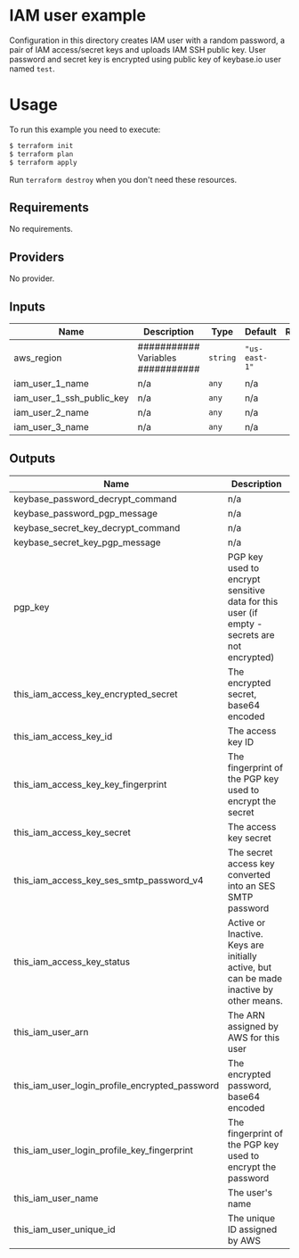 # IAM user example

Configuration in this directory creates IAM user with a random password, a pair of IAM access/secret keys and uploads IAM SSH public key.
User password and secret key is encrypted using public key of keybase.io user named `test`.

# Usage

To run this example you need to execute:

```bash
$ terraform init
$ terraform plan
$ terraform apply
```

Run `terraform destroy` when you don't need these resources.

<!-- BEGINNING OF PRE-COMMIT-TERRAFORM DOCS HOOK -->
## Requirements

No requirements.

## Providers

No provider.

## Inputs

| Name                           | Description                       | Type     | Default       | Required |
|--------------------------------|-----------------------------------|----------|---------------|:--------:|
| aws\_region                    | ########### Variables ########### | `string` | `"us-east-1"` |    no    |
| iam\_user\_1\_name             | n/a                               | `any`    | n/a           |   yes    |
| iam\_user\_1\_ssh\_public\_key | n/a                               | `any`    | n/a           |   yes    |
| iam\_user\_2\_name             | n/a                               | `any`    | n/a           |   yes    |
| iam\_user\_3\_name             | n/a                               | `any`    | n/a           |   yes    |

## Outputs

| Name                                                 | Description                                                                                 |
|------------------------------------------------------|---------------------------------------------------------------------------------------------|
| keybase\_password\_decrypt\_command                  | n/a                                                                                         |
| keybase\_password\_pgp\_message                      | n/a                                                                                         |
| keybase\_secret\_key\_decrypt\_command               | n/a                                                                                         |
| keybase\_secret\_key\_pgp\_message                   | n/a                                                                                         |
| pgp\_key                                             | PGP key used to encrypt sensitive data for this user (if empty - secrets are not encrypted) |
| this\_iam\_access\_key\_encrypted\_secret            | The encrypted secret, base64 encoded                                                        |
| this\_iam\_access\_key\_id                           | The access key ID                                                                           |
| this\_iam\_access\_key\_key\_fingerprint             | The fingerprint of the PGP key used to encrypt the secret                                   |
| this\_iam\_access\_key\_secret                       | The access key secret                                                                       |
| this\_iam\_access\_key\_ses\_smtp\_password\_v4      | The secret access key converted into an SES SMTP password                                   |
| this\_iam\_access\_key\_status                       | Active or Inactive. Keys are initially active, but can be made inactive by other means.     |
| this\_iam\_user\_arn                                 | The ARN assigned by AWS for this user                                                       |
| this\_iam\_user\_login\_profile\_encrypted\_password | The encrypted password, base64 encoded                                                      |
| this\_iam\_user\_login\_profile\_key\_fingerprint    | The fingerprint of the PGP key used to encrypt the password                                 |
| this\_iam\_user\_name                                | The user's name                                                                             |
| this\_iam\_user\_unique\_id                          | The unique ID assigned by AWS                                                               |

<!-- END OF PRE-COMMIT-TERRAFORM DOCS HOOK -->
